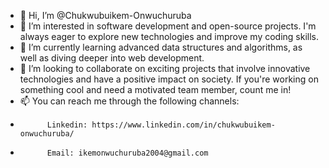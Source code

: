 - 👋 Hi, I’m @Chukwubuikem-Onwuchuruba
- 👀 I’m interested in software development and open-source projects. I'm always eager to explore new technologies and improve my coding skills.
- 🌱 I’m currently learning  advanced data structures and algorithms, as well as diving deeper into web development.
- 💞️ I’m looking to collaborate on exciting projects that involve innovative technologies and have a positive impact on society. If you're working on something cool and need a motivated team member, count me in!
- 📫 You can reach me through the following channels:
-           Linkedin: https://www.linkedin.com/in/chukwubuikem-onwuchuruba/
-           Email: ikemonwuchuruba2004@gmail.com

<!---
Chukwubuikem-Onwuchuruba/Chukwubuikem-Onwuchuruba is a ✨ special ✨ repository because its `README.md` (this file) appears on your GitHub profile.
You can click the Preview link to take a look at your changes.
--->
